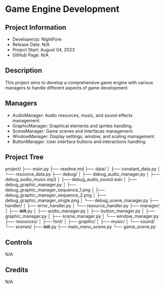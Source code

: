 # Game Engine Development

## Project Information
- Developer(s): NightFore
- Release Date: N/A
- Project Start: August 04, 2023
- GitHub Page: N/A

## Description
This project aims to develop a comprehensive game engine with various managers to handle different aspects of game development.

## Managers
- AudioManager: Audio resources, music, and sound effects management.
- GraphicManager: Graphical elements and sprites handling.
- SceneManager: Game scenes and interfaces management.
- WindowManager: Display settings, window, and scaling management.
- ButtonManager: User interface buttons and interactions handling.

## Project Tree
project/
├── main.py
├── readme.md
├── data/
│   ├── constant_data.py
│   └── resource_data.py
├── debug/
│   ├── debug_audio_manager.py
│   ├── debug_audio_music.mp3
│   ├── debug_audio_sound.wav
│   ├── debug_graphic_manager.py
│   ├── debug_graphic_manager_sequence_1.png
│   ├── debug_graphic_manager_sequence_2.png
│   ├── debug_graphic_manager_single.png
│   └── debug_scene_manager.py
├── handler/
│   ├── error_handler.py
│   └── resource_handler.py
├── manager/
│   ├── __init__.py
│   ├── audio_manager.py
│   ├── button_manager.py
│   ├── graphic_manager.py
│   ├── scene_manager.py
│   └── window_manager.py
├── resources/
│   ├── font/
│   ├── graphic/
│   ├── music/
│   └── sound/
└── scenes/
    ├── __init__.py
    ├── main_menu_scene.py
    └── game_scene.py
	
## Controls
N/A

## Credits
N/A
